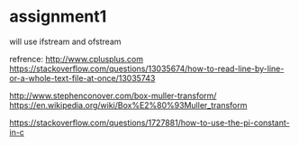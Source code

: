 # assignment1

will use ifstream and ofstream

refrence:
http://www.cplusplus.com
https://stackoverflow.com/questions/13035674/how-to-read-line-by-line-or-a-whole-text-file-at-once/13035743

http://www.stephenconover.com/box-muller-transform/
https://en.wikipedia.org/wiki/Box%E2%80%93Muller_transform

https://stackoverflow.com/questions/1727881/how-to-use-the-pi-constant-in-c

